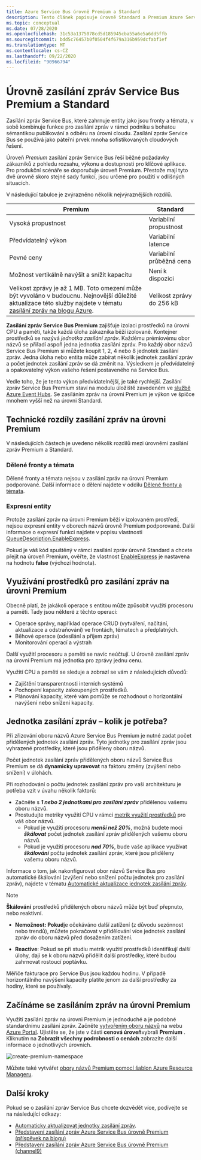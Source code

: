 ```yaml
---
title: Azure Service Bus úrovně Premium a Standard
description: Tento článek popisuje úrovně Standard a Premium Azure Service Bus. Porovná tyto úrovně a poskytuje technické rozdíly.
ms.topic: conceptual
ms.date: 07/28/2020
ms.openlocfilehash: 31c53a1375078cd5d185945cba55a6e5a6dd5ffb
ms.sourcegitcommit: bdd5c76457b0f0504f4f679a316b959dcfabf1ef
ms.translationtype: MT
ms.contentlocale: cs-CZ
ms.lasthandoff: 09/22/2020
ms.locfileid: "90966794"
---
```

# <a name="service-bus-premium-and-standard-messaging-tiers"></a>Úrovně zasílání zpráv Service Bus Premium a Standard

Zasílání zpráv Service Bus, které zahrnuje entity jako jsou fronty a témata, v sobě kombinuje funkce pro zasílání zpráv v rámci podniku s bohatou sémantikou publikování a odběru na úrovni cloudu. Zasílání zpráv Service Bus se používá jako páteřní prvek mnoha sofistikovaných cloudových řešení.

Úroveň *Premium* zasílání zpráv Service Bus řeší běžné požadavky zákazníků z pohledu rozsahu, výkonu a dostupnosti pro klíčové aplikace. Pro produkční scénáře se doporučuje úroveň Premium. Přestože mají tyto dvě úrovně skoro stejné sady funkcí, jsou určené pro použití v odlišných situacích.

V následující tabulce je zvýrazněno několik nejvýraznějších rozdílů.

| Premium | Standard |
| --- | --- |
| Vysoká propustnost |Variabilní propustnost |
| Předvídatelný výkon |Variabilní latence |
| Pevné ceny |Variabilní průběžná cena  |
| Možnost vertikálně navýšit a snížit kapacitu |Není k dispozici |
| Velikost zprávy je až 1 MB. Toto omezení může být vyvoláno v budoucnu. Nejnovější důležité aktualizace této služby najdete v tématu [zasílání zpráv na blogu Azure](https://techcommunity.microsoft.com/t5/messaging-on-azure/bg-p/MessagingonAzureBlog). |Velikost zprávy do 256 kB |

**Zasílání zpráv Service Bus Premium** zajišťuje izolaci prostředků na úrovni CPU a paměti, takže každá úloha zákazníka běží izolovaně. Kontejner prostředků se nazývá *jednotka zasílání zpráv*. Každému prémiovému obor názvů se přiřadí aspoň jedna jednotka zasílání zpráv. Pro každý obor názvů Service Bus Premium si můžete koupit 1, 2, 4 nebo 8 jednotek zasílání zpráv. Jedna úloha nebo entita může zabírat několik jednotek zasílání zpráv a počet jednotek zasílání zpráv se dá změnit na. Výsledkem je předvídatelný a opakovatelný výkon vašeho řešení postaveného na Service Bus.

Vedle toho, že je tento výkon předvídatelnější, je také rychlejší. Zasílání zpráv Service Bus Premium staví na modulu úložiště zavedeném ve [službě Azure Event Hubs](https://azure.microsoft.com/services/event-hubs/). Se zasíláním zpráv na úrovni Premium je výkon ve špičce mnohem vyšší než na úrovni Standard.

## <a name="premium-messaging-technical-differences"></a>Technické rozdíly zasílání zpráv na úrovni Premium

V následujících částech je uvedeno několik rozdílů mezi úrovněmi zasílání zpráv Premium a Standard.

### <a name="partitioned-queues-and-topics"></a>Dělené fronty a témata

Dělené fronty a témata nejsou v zasílání zpráv na úrovni Premium podporované. Další informace o dělení najdete v oddílu [Dělené fronty a témata](service-bus-partitioning.md).

### <a name="express-entities"></a>Expresní entity

Protože zasílání zpráv na úrovni Premium běží v izolovaném prostředí, nejsou expresní entity v oborech názvů úrovně Premium podporované. Další informace o expresní funkci najdete v popisu vlastnosti [QueueDescription.EnableExpress](/dotnet/api/microsoft.servicebus.messaging.queuedescription.enableexpress#Microsoft_ServiceBus_Messaging_QueueDescription_EnableExpress).

Pokud je váš kód spuštěný v rámci zasílání zpráv úrovně Standard a chcete přejít na úroveň Premium, ověřte, že vlastnost [EnableExpress](/dotnet/api/microsoft.servicebus.messaging.queuedescription.enableexpress#Microsoft_ServiceBus_Messaging_QueueDescription_EnableExpress) je nastavena na hodnotu **false** (výchozí hodnota).

## <a name="premium-messaging-resource-usage"></a>Využívání prostředků pro zasílání zpráv na úrovni Premium
Obecně platí, že jakákoli operace s entitou může způsobit využití procesoru a paměti. Tady jsou některé z těchto operací: 

- Operace správy, například operace CRUD (vytváření, načítání, aktualizace a odstraňování) ve frontách, tématech a předplatných.
- Běhové operace (odesílání a příjem zpráv)
- Monitorování operací a výstrah

Další využití procesoru a paměti se navíc neúčtují. U úrovně zasílání zpráv na úrovni Premium má jednotka pro zprávy jednu cenu.

Využití CPU a paměti se sleduje a zobrazí se vám z následujících důvodů: 

- Zajištění transparentnosti interních systémů
- Pochopení kapacity zakoupených prostředků.
- Plánování kapacity, které vám pomůže se rozhodnout o horizontální navýšení nebo snížení kapacity.

## <a name="messaging-unit---how-many-are-needed"></a>Jednotka zasílání zpráv – kolik je potřeba?

Při zřizování oboru názvů Azure Service Bus Premium je nutné zadat počet přidělených jednotek zasílání zpráv. Tyto jednotky pro zasílání zpráv jsou vyhrazené prostředky, které jsou přiděleny oboru názvů.

Počet jednotek zasílání zpráv přidělených oboru názvů Service Bus Premium se dá **dynamicky upravovat** na faktoru změny (zvýšení nebo snížení) v úlohách.

Při rozhodování o počtu jednotek zasílání zpráv pro vaši architekturu je potřeba vzít v úvahu několik faktorů:

- Začněte s ***1 nebo 2 jednotkami pro zasílání zpráv*** přidělenou vašemu oboru názvů.
- Prostudujte metriky využití CPU v rámci [metrik využití prostředků](service-bus-metrics-azure-monitor.md#resource-usage-metrics) pro váš obor názvů.
    - Pokud je využití procesoru ***menší než 20%***, možná budete moci ***škálovat*** počet jednotek zasílání zpráv přidělených vašemu oboru názvů.
    - Pokud je využití procesoru ***nad 70%***, bude vaše aplikace využívat ***škálování*** počtu jednotek zasílání zpráv, které jsou přiděleny vašemu oboru názvů.

Informace o tom, jak nakonfigurovat obor názvů Service Bus pro automatické škálování (zvýšení nebo snížení počtu jednotek pro zasílání zpráv), najdete v tématu [Automatické aktualizace jednotek zasílání zpráv](automate-update-messaging-units.md).

> [!NOTE]
> **Škálování** prostředků přidělených oboru názvů může být buď přepnuto, nebo reaktivní.
>
>  * **Nemožnost: Pokud**je očekáváno další zatížení (z důvodu sezónnost nebo trendů), můžete pokračovat v přidělování více jednotek zasílání zpráv do oboru názvů před dosažením zatížení.
>
>  * **Reactive**: Pokud se při studiu metrik využití prostředků identifikují další úlohy, dají se k oboru názvů přidělit další prostředky, které budou zahrnovat rostoucí poptávku.
>
> Měřiče fakturace pro Service Bus jsou každou hodinu. V případě horizontálního navýšení kapacity platíte jenom za další prostředky za hodiny, které se používaly.
>

## <a name="get-started-with-premium-messaging"></a>Začínáme se zasíláním zpráv na úrovni Premium

Využití zasílání zpráv na úrovni Premium je jednoduché a je podobné standardnímu zasílání zpráv. Začněte [vytvořením oboru názvů](service-bus-create-namespace-portal.md) na webu [Azure Portal](https://portal.azure.com). Ujistěte se, že jste v části **cenová úroveň**vybrali **Premium** . Kliknutím na **Zobrazit všechny podrobnosti o cenách** zobrazíte další informace o jednotlivých úrovních.

![create-premium-namespace][create-premium-namespace]

Můžete také vytvářet [obory názvů Premium pomocí šablon Azure Resource Manageru](https://azure.microsoft.com/resources/templates/101-servicebus-pn-ar/).

## <a name="next-steps"></a>Další kroky

Pokud se o zasílání zpráv Service Bus chcete dozvědět více, podívejte se na následující odkazy:

- [Automaticky aktualizovat jednotky zasílání zpráv](automate-update-messaging-units.md).
- [Představení zasílání zpráv Azure Service Bus úrovně Premium (příspěvek na blogu)](https://azure.microsoft.com/blog/introducing-azure-service-bus-premium-messaging/)
- [Představení zasílání zpráv Azure Service Bus úrovně Premium (channel9)](https://channel9.msdn.com/Blogs/Subscribe/Introducing-Azure-Service-Bus-Premium-Messaging)

<!--Image references-->

[create-premium-namespace]: ./media/service-bus-premium-messaging/select-premium-tier.png
